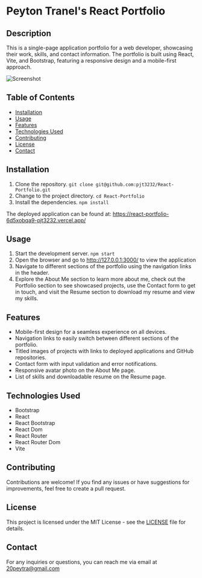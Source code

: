 # Peyton Tranel's React Portfolio

## Description
This is a single-page application portfolio for a web developer, showcasing their work, skills, and contact information. The portfolio is built using React, Vite, and Bootstrap, featuring a responsive design and a mobile-first approach.

![Screenshot](https://dochub.com/20peytra/2GQ1NXoKyQLDEDLKDkW6bx/react-portfolio-screenshot-png?dt=6xAeGh-xYMRxDDmTPCZw)

## Table of Contents
- [Installation](#installation)
- [Usage](#usage)
- [Features](#features)
- [Technologies Used](#technologies-used)
- [Contributing](#contributing)
- [License](#license)
- [Contact](#contact)

## Installation
1. Clone the repository. `git clone git@github.com:pjt3232/React-Portfolio.git`
2. Change to the project directory. `cd React-Portfolio`
3. Install the dependencies. `npm install`

The deployed application can be found at: https://react-portfolio-6d5xobqa9-pjt3232.vercel.app/

## Usage
1. Start the development server. `npm start`
2. Open the browser and go to http://127.0.0.1:3000/ to view the application
3. Navigate to different sections of the portfolio using the navigation links in the header.
4. Explore the About Me section to learn more about me, check out the Portfolio section to see showcased projects, use the Contact form to get in touch, and visit the Resume section to download my resume and view my skills.

## Features
- Mobile-first design for a seamless experience on all devices.
- Navigation links to easily switch between different sections of the portfolio.
- Titled images of projects with links to deployed applications and GitHub repositories.
- Contact form with input validation and error notifications.
- Responsive avatar photo on the About Me page.
- List of skills and downloadable resume on the Resume page.

## Technologies Used
- Bootstrap
- React
- React Bootstrap
- React Dom
- React Router
- React Router Dom
- Vite

## Contributing
Contributions are welcome! If you find any issues or have suggestions for improvements, feel free to create a pull request.

## License
This project is licensed under the MIT License - see the [LICENSE](LICENSE) file for details.

## Contact
For any inquiries or questions, you can reach me via email at 20peytra@gmail.com
